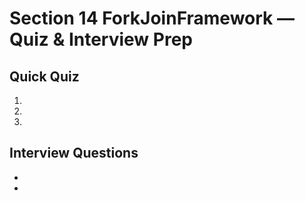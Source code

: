 # Section 14 ForkJoinFramework — Quiz & Interview Prep

## Quick Quiz
1. 
2. 
3. 

## Interview Questions
- 
- 

